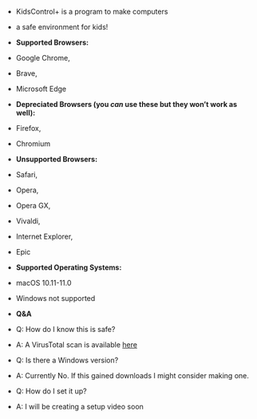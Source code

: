 * KidsControl+ is a program to make computers
* a safe environment for kids!

* **Supported Browsers:**
* Google Chrome,
* Brave,
* Microsoft Edge

* **Depreciated Browsers (you *can* use these but they won’t work as well):**
* Firefox,
* Chromium

* **Unsupported Browsers:**
* Safari,
* Opera,
* Opera GX,
* Vivaldi,
* Internet Explorer,
* Epic

* **Supported Operating Systems:**
* macOS 10.11-11.0
* Windows not supported


* **Q&A**
* Q: How do I know this is safe?
* A: A VirusTotal scan is available [here](https://www.virustotal.com/gui/file/ebdd5cc4186d8eb53768e60c4f0658a3e357778d86a381a3473e88d008e6bed2/detection)

* Q: Is there a Windows version?
* A: Currently No. If this gained downloads I might consider making one.

* Q: How do I set it up?
* A: I will be creating a setup video soon
